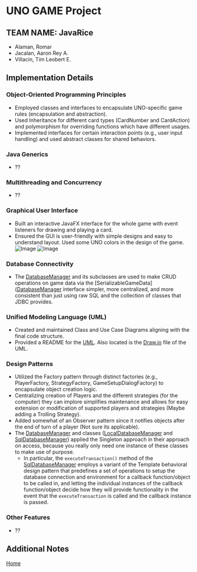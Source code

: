 # UNO GAME Project

## TEAM NAME: JavaRice
- Alaman, Romar
- Jacalan, Aaron Rey A.
- Villacin, Tim Leobert E.

## Implementation Details

### Object-Oriented Programming Principles
- Employed classes and interfaces to encapsulate UNO-specific game rules (encapsulation and abstraction).
- Used Inheritance for different card types (CardNumber and CardAction) and polymorphism for overriding functions which have different usages.
- Implemented interfaces for certain interaction points (e.g., user input handling) and used abstract classes for shared behaviors.

### Java Generics
- ??

### Multithreading and Concurrency
- ??

### Graphical User Interface
- Built an interactive JavaFX interface for the whole game with event listeners for drawing and playing a card.
- Ensured the GUI is user-friendly with simple designs and easy to understand layout. Used some UNO colors in the design of the game.
![Image](https://github.com/user-attachments/assets/287f918a-a0bd-4074-b276-b67e9b98bb82)
  ![Image](https://github.com/user-attachments/assets/1b5a17eb-b42e-4d26-ae0b-5532e11e652f)

### Database Connectivity
- The [DatabaseManager](src/main/java/com/example/javarice_capstone/javarice_capstone/database/DatabaseManager.java) and its subclasses are used to make CRUD operations on game data via the [SerializableGameData]([DatabaseManager](src/main/java/com/example/javarice_capstone/javarice_capstone/datatypes/SerializableGameData.java) interface simpler, more centralized, and more consistent than just using raw SQL and the collection of classes that JDBC provides. 

### Unified Modeling Language (UML)
- Created and maintained Class and Use Case Diagrams aligning with the final code structure.
- Provided a README for the [UML](UML.md). Also located is the [Draw.io](UML/JavaRice_UML_Part1.drawio) file of the UML.

### Design Patterns
- Utilized the Factory pattern through distinct factories (e.g., PlayerFactory, StrategyFactory, GameSetupDialogFactory) to encapsulate object creation logic.
- Centralizing creation of Players and the different strategies (for the computer) they can implore simplifies maintenance and allows for easy extension or modification of supported players and strategies (Maybe adding a Trolling Strategy).
- Added somewhat of an Observer pattern since it notifies objects after the end of turn of a player (Not sure its applicable).
- The [DatabaseManager](src/main/java/com/example/javarice_capstone/javarice_capstone/database/DatabaseManager.java) and classes ([LocalDatabaseManager](src/main/java/com/example/javarice_capstone/javarice_capstone/database/local/LocalDatabaseManager.java) and [SqlDatabaseManager](src/main/java/com/example/javarice_capstone/javarice_capstone/database/mysql/SqlDatabaseManager.java)) applied the Singleton approach in their approach on access, because you really only need one instance of these classes to make use of purpose.
  - In particular, the `executeTransaction()` method of the [SqlDatabaseManager](src/main/java/com/example/javarice_capstone/javarice_capstone/database/mysql/SqlDatabaseManager.java) employs a variant of the Template behavioral design pattern that predefines a set of operations to setup the database connection and environment for a callback function/object to be called in, and letting the individual instances of the callback function/object decide how they will provide functionality in the event that the `executeTransaction` is called and the callback instance is passed.

### Other Features
- ??

## Additional Notes
[Home](docs/home.md)
